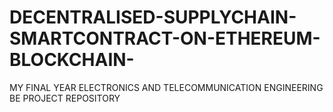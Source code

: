 # DECENTRALISED-SUPPLYCHAIN-SMARTCONTRACT-ON-ETHEREUM-BLOCKCHAIN-
MY FINAL YEAR ELECTRONICS AND TELECOMMUNICATION ENGINEERING BE PROJECT REPOSITORY 
